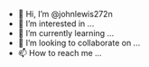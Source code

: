 - 👋 Hi, I’m @johnlewis272n
- 👀 I’m interested in ...
- 🌱 I’m currently learning ...
- 💞️ I’m looking to collaborate on ...
- 📫 How to reach me ...

<!---
johnlewis272n/johnlewis272n is a ✨ special ✨ repository because its `README.md` (this file) appears on your GitHub profile.
You can click the Preview link to take a look at your changes.
--->
